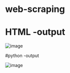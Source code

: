 # web-scraping

# HTML -output
![image](https://user-images.githubusercontent.com/87580981/156402595-9edabd6d-efb4-451c-8a5c-1405f3fe37fb.png)

#python -output


![image](https://user-images.githubusercontent.com/87580981/156402728-6c9866f7-ca49-4d2d-87b5-a001afb013b5.png)
